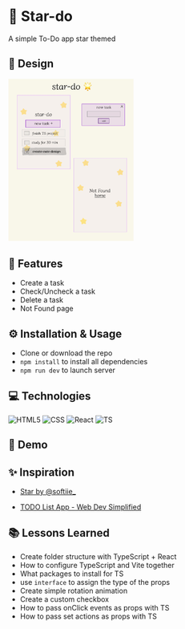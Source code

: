 # 🌟 Star-do

A simple To-Do app star themed

## 🎨 Design

<img src="./public/design.jpg" alt="sketch of the app" width="250px">

## 🎯 Features

- Create a task
- Check/Uncheck a task
- Delete a task
- Not Found page

## ⚙️ Installation & Usage

- Clone or download the repo
- `npm install` to install all dependencies
- `npm run dev` to launch server

## 💻 Technologies

![HTML5](https://img.shields.io/badge/HTML5-E34F26?style=for-the-badge&logo=html5&logoColor=white)
![CSS](https://img.shields.io/badge/CSS3-1572B6?style=for-the-badge&logo=css3&logoColor=white)
![React](https://img.shields.io/badge/React-20232A?style=for-the-badge&logo=react&logoColor=61DAFB)
![TS](https://img.shields.io/badge/TypeScript-007ACC?style=for-the-badge&logo=typescript&logoColor=white)

## 👀 Demo

## ✨ Inspiration

- [Star by @softiie\_](https://picsart.com/i/343808251035211?_branch_match_id=1170471212046291557&_branch_referrer=H4sIAAAAAAAAA8soKSkottLXL8hMLk4sKtFLLCjQy8nMy9avcPFMCvUz93HMSgIAcknNFiQAAAA%3D)

- [TODO List App - Web Dev Simplified](https://www.youtube.com/watch?v=jBmrduvKl5w)

## 📚 Lessons Learned

- Create folder structure with TypeScript + React
- How to configure TypeScript and Vite together
- What packages to install for TS
- use `interface` to assign the type of the props
- Create simple rotation animation
- Create a custom checkbox
- How to pass onClick events as props with TS
- How to pass set actions as props with TS
